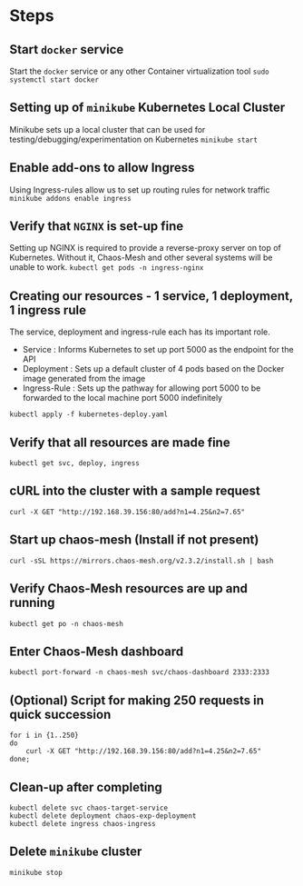 # Steps

## Start `docker` service

Start the `docker` service or any other Container virtualization tool
`sudo systemctl start docker`

## Setting up of `minikube` Kubernetes Local Cluster

Minikube sets up a local cluster that can be used for testing/debugging/experimentation on Kubernetes
`minikube start`

## Enable add-ons to allow Ingress

Using Ingress-rules allow us to set up routing rules for network traffic
`minikube addons enable ingress`

## Verify that `NGINX` is set-up fine

Setting up NGINX is required to provide a reverse-proxy server on top of Kubernetes. Without it, Chaos-Mesh and other several systems will be unable to work.
`kubectl get pods -n ingress-nginx`

## Creating our resources - 1 service, 1 deployment, 1 ingress rule

The service, deployment and ingress-rule each has its important role.
- Service : Informs Kubernetes to set up port 5000 as the endpoint for the API
- Deployment : Sets up a default cluster of 4 pods based on the Docker image generated from the image
- Ingress-Rule : Sets up the pathway for allowing port 5000 to be forwarded to the local machine port 5000 indefinitely

`kubectl apply -f kubernetes-deploy.yaml`

## Verify that all resources are made fine
`kubectl get svc, deploy, ingress`

## cURL into the cluster with a sample request
`curl -X GET "http://192.168.39.156:80/add?n1=4.25&n2=7.65"`

## Start up chaos-mesh (Install if not present)
`curl -sSL https://mirrors.chaos-mesh.org/v2.3.2/install.sh | bash`

## Verify Chaos-Mesh resources are up and running
`kubectl get po -n chaos-mesh`

## Enter Chaos-Mesh dashboard
`kubectl port-forward -n chaos-mesh svc/chaos-dashboard 2333:2333`

## (Optional) Script for making 250 requests in quick succession
```
for i in {1..250}
do
    curl -X GET "http://192.168.39.156:80/add?n1=4.25&n2=7.65"
done;
```

## Clean-up after completing
`kubectl delete svc chaos-target-service`  
`kubectl delete deployment chaos-exp-deployment`  
`kubectl delete ingress chaos-ingress`  

## Delete `minikube` cluster
`minikube stop`